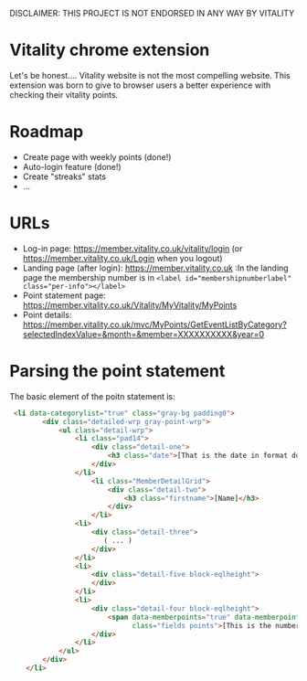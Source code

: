 DISCLAIMER: THIS PROJECT IS NOT ENDORSED IN ANY WAY BY VITALITY

# Vitality chrome extension
Let's be honest.... Vitality website is not the most compelling website. This extension was born to give to browser users a better experience with checking their vitality points.

# Roadmap
* Create page with weekly points (done!)
* Auto-login feature (done!)
* Create "streaks" stats
* ...

# URLs
* Log-in page: https://member.vitality.co.uk/vitality/login (or https://member.vitality.co.uk/Login when you logout)
* Landing page (after login): https://member.vitality.co.uk
:In the landing page the membership number is in ```<label id="membershipnumberlabel" class="per-info"></label>```
* Point statement page: https://member.vitality.co.uk/Vitality/MyVitality/MyPoints
* Point details: https://member.vitality.co.uk/mvc/MyPoints/GetEventListByCategory?selectedIndexValue=&month=&member=XXXXXXXXXX&year=0

# Parsing the point statement

The basic element of the poitn statement is:

```HTML
 <li data-categorylist="true" class="gray-bg padding0">
        <div class="detailed-wrp gray-point-wrp">
            <ul class="detail-wrp">
                <li class="pad14">
                    <div class="detail-one">
                        <h3 class="date">[That is the date in format dd MMM]</h3>
                    </div>
                </li>
                    <li class="MemberDetailGrid">
                        <div class="detail-two">
                            <h3 class="firstname">[Name]</h3>
                        </div>
                    </li>
                <li>
                    <div class="detail-three">
                       ( ... )
                    </div>
                </li>
                <li>
                    <div class="detail-five block-eqlheight">   
                    </div>
                </li>
                <li>
                    <div class="detail-four block-eqlheight">
                        <span data-memberpoints="true" data-memberpointsval="5"
                              class="fields points">[This is the number of points]</span>
                    </div>
                </li>
            </ul>
        </div>
    </li>
```
